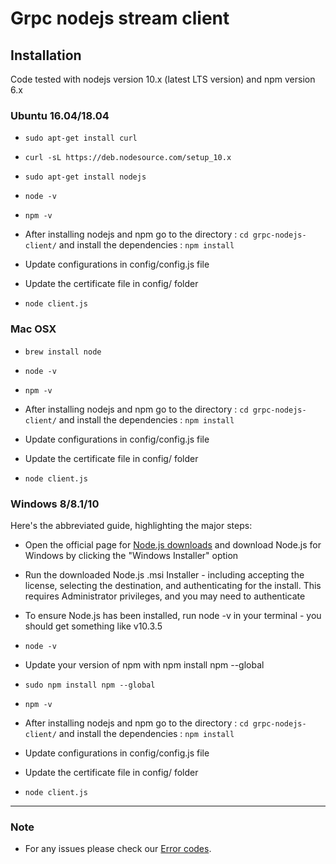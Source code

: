# Grpc nodejs stream client

## Installation

Code tested with nodejs version 10.x (latest LTS version) and npm version 6.x

### Ubuntu 16.04/18.04
- `sudo apt-get install curl`
- `curl -sL https://deb.nodesource.com/setup_10.x`
- `sudo apt-get install nodejs`
- `node -v` 
- `npm -v`

- After installing nodejs and npm go to the directory : `cd grpc-nodejs-client/` and install the dependencies : `npm install`
- Update configurations in config/config.js file 
- Update the certificate file in config/ folder
- `node client.js`

### Mac OSX
- `brew install node`
- `node -v`
- `npm -v`

- After installing nodejs and npm go to the directory : `cd grpc-nodejs-client/` and install the dependencies : `npm install`
- Update configurations in config/config.js file 
- Update the certificate file in config/ folder
- `node client.js`

### Windows 8/8.1/10

Here's the abbreviated guide, highlighting the major steps:


- Open the official page for [Node.js downloads](https://nodejs.org/en/download/) and download Node.js for Windows by clicking the "Windows Installer" option
- Run the downloaded Node.js .msi Installer - including accepting the license, selecting the destination, and authenticating for the install.
This requires Administrator privileges, and you may need to authenticate
- To ensure Node.js has been installed, run node -v in your terminal - you should get something like v10.3.5
- `node -v`
- Update your version of npm with npm install npm --global
- `sudo npm install npm --global`
- `npm -v`

- After installing nodejs and npm go to the directory : `cd grpc-nodejs-client/` and install the dependencies : `npm install`
- Update configurations in config/config.js file 
- Update the certificate file in config/ folder
- `node client.js`

___


### Note
* For any issues please check our [Error codes](https://github.com/gnani-ai/API-service).
